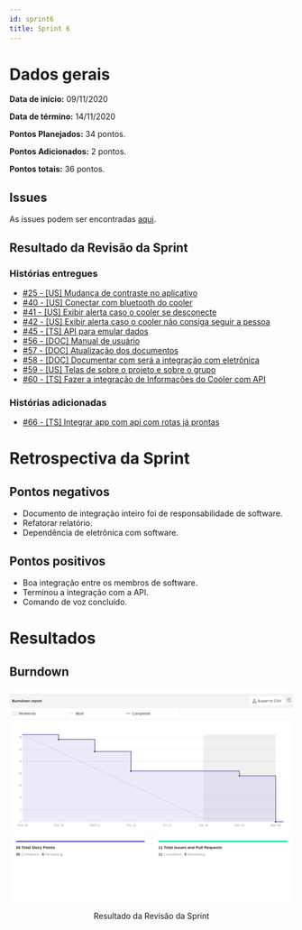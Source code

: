 ```yaml
---
id: sprint6
title: Sprint 6
---
```


# Dados gerais
**Data de início:** 09/11/2020

**Data de término:** 14/11/2020

**Pontos Planejados:** 34 pontos.

**Pontos Adicionados:** 2 pontos.

**Pontos totais:** 36 pontos.

## Issues

As issues podem ser encontradas [aqui](https://github.com/track-cooler/app_track_cooler/milestone/7?closed=1).

## Resultado da Revisão da Sprint

### Histórias entregues

* [#25 - [US] Mudança de contraste no aplicativo](https://github.com/track-cooler/app_track_cooler/issues/25)
* [#40 - [US] Conectar com bluetooth do cooler](https://github.com/track-cooler/app_track_cooler/issues/40)
* [#41 - [US] Exibir alerta caso o cooler se desconecte](https://github.com/track-cooler/app_track_cooler/issues/41)
* [#42 - [US] Exibir alerta caso o cooler não consiga seguir a pessoa](https://github.com/track-cooler/app_track_cooler/issues/42)
* [#45 - [TS] API para emular dados](https://github.com/track-cooler/app_track_cooler/issues/45)
* [#56 - [DOC] Manual de usuário](https://github.com/track-cooler/app_track_cooler/issues/56)
* [#57 - [DOC] Atualização dos documentos](https://github.com/track-cooler/app_track_cooler/issues/57)
* [#58 - [DOC] Documentar com será a integração com eletrônica](https://github.com/track-cooler/app_track_cooler/issues/58)
* [#59 - [US] Telas de sobre o projeto e sobre o grupo](https://github.com/track-cooler/app_track_cooler/issues/59)
* [#60 - [TS] Fazer a integração de Informações do Cooler com API](https://github.com/track-cooler/app_track_cooler/issues/60)

### Histórias adicionadas

* [#66 - [TS] Integrar app com api com rotas já prontas](https://github.com/track-cooler/app_track_cooler/issues/66)

# Retrospectiva da Sprint
## Pontos negativos
* Documento de integração inteiro foi de responsabilidade de software.
* Refatorar relatório.
* Dependência de eletrônica com software.

## Pontos positivos
* Boa integração entre os membros de software.
* Terminou a integração com a API.
* Comando de voz concluído.

# Resultados
## Burndown

![Burndown Sprint 6](https://github.com/track-cooler/app_track_cooler/blob/docs/docs/assets/sprint/sprint6.png?raw=true)

<p align="middle">Resultado da Revisão da Sprint</p>
